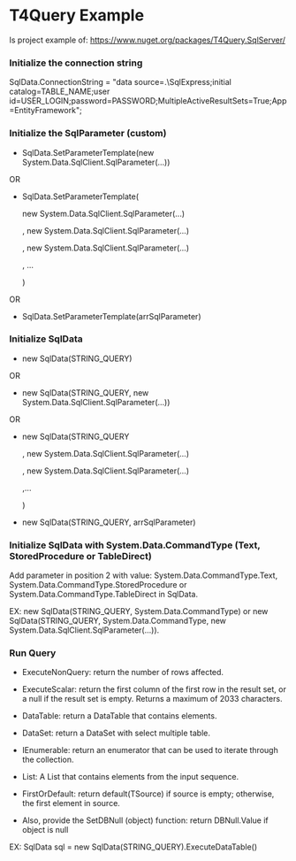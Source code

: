 # T4Query Example
Is project example of: https://www.nuget.org/packages/T4Query.SqlServer/

### Initialize the connection string
SqlData.ConnectionString = "data source=.\SqlExpress;initial catalog=TABLE_NAME;user id=USER_LOGIN;password=PASSWORD;MultipleActiveResultSets=True;App=EntityFramework";

### Initialize the SqlParameter (custom)
- SqlData.SetParameterTemplate(new System.Data.SqlClient.SqlParameter(...))

OR

- SqlData.SetParameterTemplate(

    new System.Data.SqlClient.SqlParameter(...)
    
    , new System.Data.SqlClient.SqlParameter(...)
    
    , new System.Data.SqlClient.SqlParameter(...)
    
    , ...
    
  )
  
OR

- SqlData.SetParameterTemplate(arrSqlParameter)

### Initialize SqlData
- new SqlData(STRING_QUERY)

OR

- new SqlData(STRING_QUERY, new System.Data.SqlClient.SqlParameter(...))

OR

- new SqlData(STRING_QUERY

    , new System.Data.SqlClient.SqlParameter(...)
    
    , new System.Data.SqlClient.SqlParameter(...)
    
    ,...
    
  )
  
- new SqlData(STRING_QUERY, arrSqlParameter)

### Initialize SqlData with System.Data.CommandType (Text, StoredProcedure or TableDirect)
Add parameter in position 2 with value: System.Data.CommandType.Text, System.Data.CommandType.StoredProcedure or System.Data.CommandType.TableDirect in SqlData.

EX: new SqlData(STRING_QUERY, System.Data.CommandType) or new SqlData(STRING_QUERY, System.Data.CommandType, new System.Data.SqlClient.SqlParameter(...)).

### Run Query
- ExecuteNonQuery: return the number of rows affected.

- ExecuteScalar<TSource>: return the first column of the first row in the result set, or a null if the result set is empty. Returns a maximum of 2033 characters.
  
- DataTable: return a DataTable that contains elements.

- DataSet: return a DataSet with select multiple table.

- IEnumerable<TSource>: return an enumerator that can be used to iterate through the collection.
  
- List<TSource>: A List that contains elements from the input sequence.
  
- FirstOrDefault<TSource>: return default(TSource) if source is empty; otherwise, the first element in source.
  
- Also, provide the SetDBNull (object) function: return DBNull.Value if object is null

EX: SqlData sql = new SqlData(STRING_QUERY).ExecuteDataTable()
